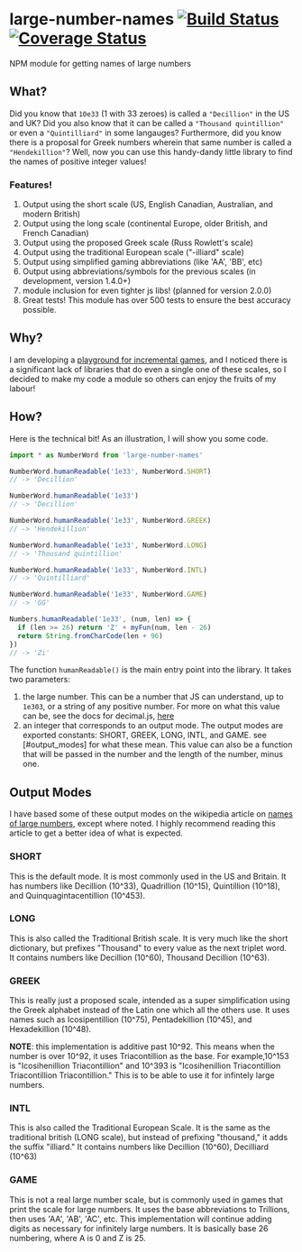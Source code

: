 # large-number-names [![Build Status](https://travis-ci.org/skamansam/large-number-names.svg?branch=master)](https://travis-ci.org/skamansam/large-number-names) [![Coverage Status](https://coveralls.io/repos/github/skamansam/large-number-names/badge.svg?branch=master)](https://coveralls.io/github/skamansam/large-number-names?branch=master)
NPM module for getting names of large numbers

## What?
Did you know that `10e33` (1 with 33 zeroes) is called a `"Decillion"` in the US and UK? Did you also know that it can be called a `"Thousand quintillion"` or  even a `"Quintilliard"` in some langauges? Furthermore, did you know there is a proposal for Greek numbers wherein that same number is called a `"Hendekillion"`? Well, now you can use this handy-dandy little library to find the names of positive integer values!

### Features! 
1. Output using the short scale (US, English Canadian, Australian, and modern British)
2. Output using the long scale (continental Europe, older British, and French Canadian)
3. Output using the proposed Greek scale (Russ Rowlett's scale)
4. Output using the traditional European scale ("-illiard" scale)
5. Output using simplified gaming abbreviations (like 'AA', 'BB', etc)
6. Output using abbreviations/symbols for the previous scales (in development, version 1.4.0+)
7. module inclusion for even tighter js libs! (planned for version 2.0.0)
8. Great tests! This module has over 500 tests to ensure the best accuracy possible. 

## Why?
I am developing a [playground for incremental games](https://skamansam.github.io/tappers-paradise), and I noticed there is a significant lack of libraries that do even a single one of these scales, so I decided to make my code a module so others can enjoy the fruits of my labour!

## How?
Here is the technical bit! As an illustration, I will show you some code. 

```javascript
import * as NumberWord from 'large-number-names'

NumberWord.humanReadable('1e33', NumberWord.SHORT)
// -> 'Decillion'

NumberWord.humanReadable('1e33')
// -> 'Decillion'

NumberWord.humanReadable('1e33', NumberWord.GREEK)
// -> 'Hendekillion'

NumberWord.humanReadable('1e33', NumberWord.LONG)
// -> 'Thousand quintillion'

NumberWord.humanReadable('1e33', NumberWord.INTL)
// -> 'Quintilliard'

NumberWord.humanReadable('1e33', NumberWord.GAME)
// -> 'GG'

Numbers.humanReadable('1e33', (num, len) => {
  if (len >= 26) return 'Z' + myFun(num, len - 26)
  return String.fromCharCode(len + 96)
})
// -> 'Zi'

```

The function `humanReadable()` is the main entry point into the library. It takes two parameters:
1. the large number. This can be a number that JS can understand, up to `1e303`, or a string of any positive number. For more on what this value can be, see the docs for decimal.js, [here](https://www.npmjs.com/package/decimal.js)
2. an integer that corresponds to an output mode. The output modes are exported constants: SHORT, GREEK, LONG, INTL, and GAME. see [#output_modes] for what these mean. This value can also be a function that will be passed in the number and the length of the number, minus one. 

## Output Modes
I have based some of these output modes on the wikipedia article on [names of large numbers](https://en.wikipedia.org/wiki/Names_of_large_numbers), except where noted. I highly recommend reading this article to get a better idea of what is expected.

### SHORT
This is the default mode. It is most commonly used in the US and Britain. It has numbers like Decillion (10^33), Quadrillion (10^15), Quintillion (10^18), and Quinquagintacentillion (10^453).

### LONG
This is also called the Traditional British scale. It is very much like the 
short dictionary, but prefixes "Thousand" to every value as the next triplet word. It contains numbers like Decillion (10^60), Thousand Decillion (10^63).

### GREEK
This is really just a proposed scale, intended as a super simplification using the Greek alphabet instead of the Latin one which all the others use. 
It uses names such as Icosipentillion (10^75), Pentadekillion (10^45), and Hexadekillion (10^48). 

**NOTE**: this implementation is additive past 10^92. This means when the number is over 10^92, it uses Triacontillion as the base. For example,10^153 is "Icosihenillion Triacontillion" and 10^393 is "Icosihenillion Triacontillion Triacontillion Triacontillion." This is to be able to use it for infintely large numbers.

### INTL
This is also called the Traditional European Scale. It is the same as the traditional british (LONG scale), but instead of prefixing "thousand," it adds the suffix "illiard." It contains numbers like Decillion (10^60), Decilliard (10^63)

### GAME
This is not a real large number scale, but is commonly used in games that print the scale for large numbers. It uses the base abbreviations to Trillions, then uses 'AA', 'AB', 'AC', etc. This implementation will continue adding digits as necessary for infinitely large numbers. It is basically base 26 numbering, where A is 0 and Z is 25.
